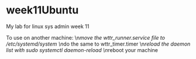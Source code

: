 # week11Ubuntu
My lab for linux sys admin week 11

To use on another machine:
\n*move the wttr_runner.service file to /etc/systemd/system
\n*do the same to wttr_timer.timer
\n*reload the daemon list with sudo systemctl daemon-reload
\n*reboot your machine
